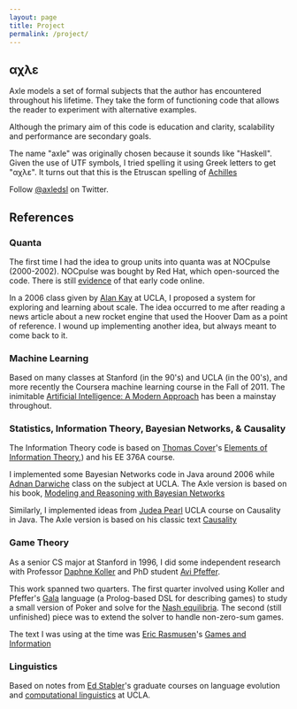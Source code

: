 ```yaml
---
layout: page
title: Project
permalink: /project/
---
```


αχλε
----

Axle models a set of formal subjects that the author has encountered throughout his lifetime.
They take the form of functioning code that allows the reader to experiment with alternative examples.

Although the primary aim of this code is education and clarity, scalability and performance
are secondary goals.

The name "axle" was originally chosen because it sounds like "Haskell".
Given the use of UTF symbols, I tried spelling it using Greek letters to get "αχλε".
It turns out that this is the Etruscan spelling of
[Achilles](http://en.wikipedia.org/wiki/File:Etruscan_mural_achilles_Troilus.gif)

Follow [@axledsl](https://twitter.com/axledsl) on Twitter.

References
----------

### Quanta

The first time I had the idea to group units into quanta was at NOCpulse (2000-2002).
NOCpulse was bought by Red Hat, which open-sourced the code.
There is still [evidence](http://spacewalk.redhat.com/documentation/schema-doc/sql_sources/table/rhn_quanta.sql) of that early code online.

In a 2006 class given by [Alan Kay](http://en.wikipedia.org/wiki/Alan_Kay) at UCLA,
I proposed a system for exploring and learning about scale.
The idea occurred to me after reading a news article about a new rocket engine that used the Hoover Dam as a
point of reference.
I wound up implementing another idea, but always meant to come back to it.

### Machine Learning

Based on many classes at Stanford (in the 90's) and UCLA (in the 00's),
and more recently the Coursera machine learning course in the Fall of 2011.
The inimitable [Artificial Intelligence: A Modern Approach](http://www.amazon.com/Artificial-Intelligence-Modern-Approach-Edition/dp/0136042597/ref=sr_1_1?ie=UTF8) has been a mainstay throughout.

### Statistics, Information Theory, Bayesian Networks, &amp; Causality

The Information Theory code is based on [Thomas Cover](http://www.stanford.edu/~cover/)'s
[Elements of Information Theory](http://www.amazon.com/Elements-Information-Theory-Telecommunications-Processing/dp/0471241954/ref=sr_1_1?ie=UTF8),)
and his EE 376A course.

I implemented some Bayesian Networks code in Java around 2006 while
[Adnan Darwiche](http://www.cs.ucla.edu/~darwiche/) class on the subject at UCLA.
The Axle version is based on his book,
[Modeling and Reasoning with Bayesian Networks](http://www.amazon.com/Modeling-Reasoning-Bayesian-Networks-Darwiche/dp/0521884381/ref=sr_1_1?ie=UTF8)

Similarly, I implemented ideas from [Judea Pearl](http://bayes.cs.ucla.edu/jp_home.html)
UCLA course on Causality in Java.
The Axle version is based on his classic text [Causality](http://www.amazon.com/Causality-Reasoning-Inference-Judea-Pearl/dp/052189560X/ref=sr_1_1?ie=UTF8)

### Game Theory

As a senior CS major at Stanford in 1996, I did some
independent research with
Professor [Daphne Koller](http://ai.stanford.edu/~koller/) and
PhD student [Avi Pfeffer](http://www.gelberpfeffer.net/avi).

This work spanned two quarters.
The first quarter involved using Koller and Pfeffer's
[Gala](http://ai.stanford.edu/~koller/Papers/Koller+Pfeffer:AIJ97.pdf) language
(a Prolog-based DSL for describing games) to study a small
version of Poker and solve for the [Nash equilibria](http://en.wikipedia.org/wiki/Nash_equilibrium).
The second (still unfinished) piece was to extend the
solver to handle non-zero-sum games.

The text I was using at the time was
[Eric Rasmusen](http://www.rasmusen.org/)'s
[Games and Information](http://www.amazon.com/Games-Information-Introduction-Game-Theory/dp/1405136669/ref=sr_1_1?ie=UTF8)

### Linguistics

Based on notes from [Ed Stabler](http://www.linguistics.ucla.edu/people/stabler/)'s
graduate courses on language evolution and
[computational linguistics](http://www.linguistics.ucla.edu/people/stabler/212-08.pdf) at UCLA.
